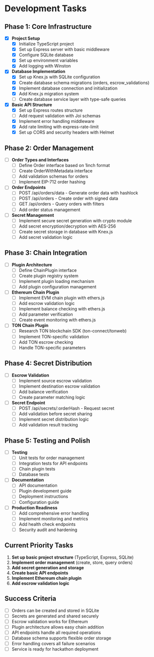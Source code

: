 # Development Tasks

## Phase 1: Core Infrastructure
- [x] **Project Setup**
  - [x] Initialize TypeScript project
  - [x] Set up Express server with basic middleware
  - [x] Configure SQLite database
  - [x] Set up environment variables
  - [x] Add logging with Winston

- [x] **Database Implementation**
  - [x] Set up Knex.js with SQLite configuration
  - [x] Create database schema migrations (orders, escrow_validations)
  - [x] Implement database connection and initialization
  - [x] Add Knex.js migration system
  - [ ] Create database service layer with type-safe queries

- [x] **Basic API Structure**
  - [x] Set up Express routes structure
  - [ ] Add request validation with Joi schemas
  - [x] Implement error handling middleware
  - [x] Add rate limiting with express-rate-limit
  - [x] Set up CORS and security headers with Helmet

## Phase 2: Order Management
- [ ] **Order Types and Interfaces**
  - [ ] Define Order interface based on 1inch format
  - [ ] Create OrderWithMetadata interface
  - [ ] Add validation schemas for orders
  - [ ] Implement EIP-712 order hashing

- [ ] **Order Endpoints**
  - [ ] POST /api/orders/data - Generate order data with hashlock
  - [ ] POST /api/orders - Create order with signed data
  - [ ] GET /api/orders - Query orders with filters
  - [ ] Add order status management

- [ ] **Secret Management**
  - [ ] Implement secure secret generation with crypto module
  - [ ] Add secret encryption/decryption with AES-256
  - [ ] Create secret storage in database with Knex.js
  - [ ] Add secret validation logic

## Phase 3: Chain Integration
- [ ] **Plugin Architecture**
  - [ ] Define ChainPlugin interface
  - [ ] Create plugin registry system
  - [ ] Implement plugin loading mechanism
  - [ ] Add plugin configuration management

- [ ] **Ethereum Chain Plugin**
  - [ ] Implement EVM chain plugin with ethers.js
  - [ ] Add escrow validation logic
  - [ ] Implement balance checking with ethers.js
  - [ ] Add parameter verification
  - [ ] Create event monitoring with ethers.js

- [ ] **TON Chain Plugin**
  - [ ] Research TON blockchain SDK (ton-connect/tonweb)
  - [ ] Implement TON-specific validation
  - [ ] Add TON escrow checking
  - [ ] Handle TON-specific parameters

## Phase 4: Secret Distribution
- [ ] **Escrow Validation**
  - [ ] Implement source escrow validation
  - [ ] Implement destination escrow validation
  - [ ] Add balance verification
  - [ ] Create parameter matching logic

- [ ] **Secret Endpoint**
  - [ ] POST /api/secrets/:orderHash - Request secret
  - [ ] Add validation before secret sharing
  - [ ] Implement secret distribution logic
  - [ ] Add validation result tracking

## Phase 5: Testing and Polish
- [ ] **Testing**
  - [ ] Unit tests for order management
  - [ ] Integration tests for API endpoints
  - [ ] Chain plugin tests
  - [ ] Database tests

- [ ] **Documentation**
  - [ ] API documentation
  - [ ] Plugin development guide
  - [ ] Deployment instructions
  - [ ] Configuration guide

- [ ] **Production Readiness**
  - [ ] Add comprehensive error handling
  - [ ] Implement monitoring and metrics
  - [ ] Add health check endpoints
  - [ ] Security audit and hardening

## Current Priority Tasks
1. **Set up basic project structure** (TypeScript, Express, SQLite)
2. **Implement order management** (create, store, query orders)
3. **Add secret generation and storage**
4. **Create basic API endpoints**
5. **Implement Ethereum chain plugin**
6. **Add escrow validation logic**

## Success Criteria
- [ ] Orders can be created and stored in SQLite
- [ ] Secrets are generated and shared securely
- [ ] Escrow validation works for Ethereum
- [ ] Plugin architecture allows easy chain addition
- [ ] API endpoints handle all required operations
- [ ] Database schema supports flexible order storage
- [ ] Error handling covers all failure scenarios
- [ ] Service is ready for hackathon deployment 